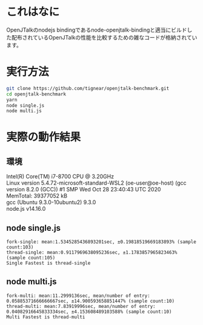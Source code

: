 # これはなに
OpenJTalkのnodejs bindingであるnode-openjtalk-bindingと適当にビルドした配布されているOpenJTalkの性能を比較するための雑なコードが格納されています。

# 実行方法
```sh
git clone https://github.com/tignear/openjtalk-benchmark.git
cd openjtalk-benchmark
yarn
node single.js
node multi.js
```

# 実際の動作結果
## 環境
Intel(R) Core(TM) i7-8700 CPU @ 3.20GHz  
Linux version 5.4.72-microsoft-standard-WSL2 (oe-user@oe-host) (gcc version 8.2.0 (GCC)) #1 SMP Wed Oct 28 23:40:43 UTC 2020  
MemTotal:       39377052 kB  
gcc (Ubuntu 9.3.0-10ubuntu2) 9.3.0  
node.js v14.16.0
## node single.js
```
fork-single: mean:1.5345285436893201sec, ±0.19818519669183893% (sample count:103)
thread-single: mean:0.9117969638095236sec, ±1.1783857965823463% (sample count:105)
Single Fastest is thread-single
```
## node multi.js
```
fork-multi: mean:11.2999136sec, mean/number of entry: 0.05885371666666667sec, ±14.900593658851447% (sample count:10)
thread-multi: mean:7.83919996sec, mean/number of entry: 0.04082916645833334sec, ±4.153608489103588% (sample count:10)
Multi Fastest is thread-multi
```